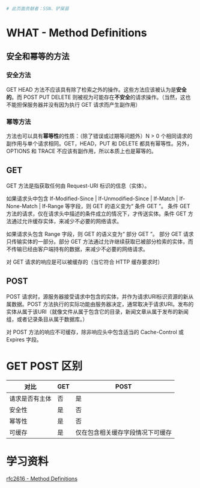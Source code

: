 ```bash
# 此页面贡献者：SSN、铲屎苗
```

# WHAT - Method Definitions

## 安全和幂等的方法

### 安全方法

GET HEAD 方法不应该具有除了检索之外的操作。这些方法应该被认为是**安全的**。而 POST PUT DELETE 则被视为可能存在**不安全**的请求操作。（当然，这也不能担保服务器并没有因为执行 GET 请求而产生副作用）

### 幂等方法

方法也可以具有**幂等性**的性质：（除了错误或过期等问题外）N > 0 个相同请求的副作用与单个请求相同。GET，HEAD，PUT 和 DELETE 都具有幂等性。另外，OPTIONS 和 TRACE 不应该有副作用，所以本质上也是幂等的。

## GET

GET 方法是指获取任何由 Request-URI 标识的信息（实体）。

如果请求头中包含 If-Modified-Since | If-Unmodified-Since | If-Match | If-None-Match | If-Range 等字段，则 GET 的语义变为“ 条件 GET ”。 条件 GET 方法的请求，仅在请求头中描述的条件成立的情况下，才传送实体。条件 GET 方法通过允许缓存实体，来减少不必要的网络请求。

如果请求头包含 Range 字段，则 GET 的语义变为“ 部分 GET ”。 部分 GET 请求只传输实体的一部分。部分 GET 方法通过允许继续获取已被部分检索的实体，而不传输已经由客户端持有的数据，来减少不必要的网络请求。

对 GET 请求的响应是可以被缓存的（当它符合 HTTP 缓存要求时）

## POST

POST 请求时，源服务器接受请求中包含的实体，并作为请求URI标识资源的新从属数据。POST 方法执行的实际功能由服务器决定，通常取决于请求URI。发布的实体从属于该URI（就像文件从属于包含它的目录，新闻文章从属于发布的新闻组，或者记录条目从属于数据库。）

对 POST 方法的响应不可缓存，除非响应头中包含适当的 Cache-Control 或 Expires 字段。

# GET POST 区别

对比 | GET | POST |
------ |-----|-----|
请求是否有主体 | 否 | 是
安全性 | 是 | 否
幂等性 | 是 | 否
可缓存 | 是 | 仅在包含相关缓存字段情况下可缓存

# 学习资料

[rfc2616 - Method Definitions](https://www.w3.org/Protocols/rfc2616/rfc2616-sec9.html#sec9)
